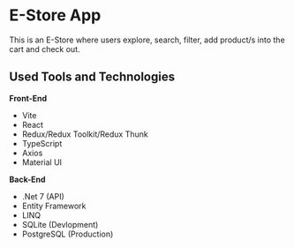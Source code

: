 # E-Store App

This is an E-Store where users explore, search, filter, add product/s into the cart and check out.

## Used Tools and Technologies

<b>Front-End</b>

- Vite
- React
- Redux/Redux Toolkit/Redux Thunk
- TypeScript
- Axios
- Material UI

<b>Back-End</b>

- .Net 7 (API)
- Entity Framework
- LINQ
- SQLite (Devlopment)
- PostgreSQL (Production)
